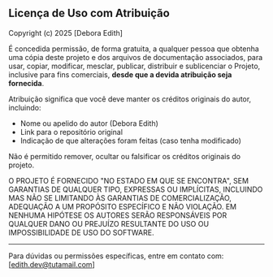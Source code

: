 ## Licença de Uso com Atribuição

Copyright (c) 2025 [Debora Edith]

É concedida permissão, de forma gratuita, a qualquer pessoa que obtenha uma cópia
deste projeto e dos arquivos de documentação associados, para usar,
copiar, modificar, mesclar, publicar, distribuir e sublicenciar o Projeto, inclusive
para fins comerciais, **desde que a devida atribuição seja fornecida**.

Atribuição significa que você deve manter os créditos originais do autor, incluindo:

- Nome ou apelido do autor (Debora Edith)
- Link para o repositório original
- Indicação de que alterações foram feitas (caso tenha modificado)

Não é permitido remover, ocultar ou falsificar os créditos originais do projeto.

O PROJETO É FORNECIDO "NO ESTADO EM QUE SE ENCONTRA", SEM GARANTIAS DE QUALQUER
TIPO, EXPRESSAS OU IMPLÍCITAS, INCLUINDO MAS NÃO SE LIMITANDO ÀS GARANTIAS DE
COMERCIALIZAÇÃO, ADEQUAÇÃO A UM PROPÓSITO ESPECÍFICO E NÃO VIOLAÇÃO. EM NENHUMA
HIPÓTESE OS AUTORES SERÃO RESPONSÁVEIS POR QUALQUER DANO OU PREJUÍZO RESULTANTE
DO USO OU IMPOSSIBILIDADE DE USO DO SOFTWARE.

---

Para dúvidas ou permissões específicas, entre em contato com: [edith.dev@tutamail.com]
